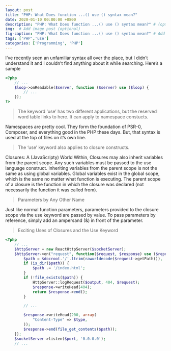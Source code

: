 ```yaml
---
layout: post
title: "PHP: What Does function ...() use () syntax mean?"
date: 2020-01-10 00:00:00 +0800
description: "PHP: What Does function ...() use () syntax mean?" # (optional)
img:  # Add image post (optional)
fig-caption: "PHP: What Does function ...() use () syntax mean?" # Add figcaption (optional)
tags: ['PHP','use']
categories: ['Programming', 'PHP']
---
```


I’ve recently seen an unfamiliar syntax all over the place, but I didn’t understand it and I couldn’t find anything about it while searching. Here’s a sample

```php
<?php
	// ...
	$loop->onReadable($server, function ($server) use ($loop) {
	    // ...
	});
?>
```

> The keyword ‘use’ has two different applications, but the reserved word table links to here. It can apply to namespace constucts.

Namespaces are pretty cool. They form the foundation of PSR-0, Composer, and everything good in the PHP these days. But, that syntax is used at the top of files on it’s own line. 

> The ‘use’ keyword also applies to closure constructs.

Closures: A (JavaScripty) World Within, Closures may also inherit variables from the parent scope. Any such variables must be passed to the use language construct. Inheriting variables from the parent scope is not the same as using global variables. Global variables exist in the global scope, which is the same no matter what function is executing. The parent scope of a closure is the function in which the closure was declared (not necessarily the function it was called from).

> Parameters by Any Other Name

Just like normal function parameters, parameters provided to the closure scope via the use keyword are passed by value. To pass parameters by reference, simply add an ampersand (&) in front of the parameter.

> Exciting Uses of Closures and the Use Keyword

```php
<?php
	// ...
	$httpServer = new ReactHttpServer($socketServer);
	$httpServer->on("request", function($request, $response) use ($repository, $docroot, $output) {
	    $path = $docroot.'/'.ltrim(rawurldecode($request->getPath()), '/');
	    if (is_dir($path)) {
	        $path .= '/index.html';
	    }
	    if (!file_exists($path)) {
	        HttpServer::logRequest($output, 404, $request);
	        $response->writeHead(404);
	        return $response->end();
	    }

	    // ...

	    $response->writeHead(200, array(
	        "Content-Type" => $type,
	    ));
	    $response->end(file_get_contents($path));
	});
	$socketServer->listen($port, '0.0.0.0');
	// ...
```

